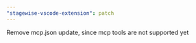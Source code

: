 ```yaml
---
"stagewise-vscode-extension": patch
---
```


Remove mcp.json update, since mcp tools are not supported yet
